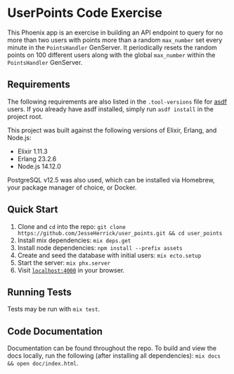 # UserPoints Code Exercise

This Phoenix app is an exercise in building an API endpoint to query for no more than two users with points more than a random `max_number` set every minute in the `PointsHandler` GenServer. It periodically resets the random points on 100 different users along with the global `max_number` within the `PointsHandler` GenServer.

## Requirements

The following requirements are also listed in the `.tool-versions` file for
[asdf](https://github.com/asdf-vm/asdf) users. If you already have asdf
installed, simply run `asdf install` in the project root.

This project was built against the following versions of Elixir, Erlang, and Node.js:

* Elixir 1.11.3
* Erlang 23.2.6
* Node.js 14.12.0

PostgreSQL v12.5 was also used, which can be installed via Homebrew, your package manager of choice, or Docker.

## Quick Start

1. Clone and `cd` into the repo: `git clone https://github.com/JesseHerrick/user_points.git && cd user_points`
2. Install mix dependencies: `mix deps.get`
3. Install node dependencies: `npm install --prefix assets`
4. Create and seed the database with initial users: `mix ecto.setup`
5. Start the server: `mix phx.server`
6. Visit [`localhost:4000`](http://localhost:4000) in your browser.

## Running Tests

Tests may be run with `mix test`.

## Code Documentation

Documentation can be found throughout the repo. To build and view the docs locally, run the following (after installing all dependencies): `mix docs && open doc/index.html`.